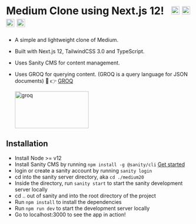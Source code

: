 # Medium Clone using Next.js 12! &nbsp; <img src="https://seeklogo.com/images/N/next-js-logo-8FCFF51DD2-seeklogo.com.png" alt="next.js" width="22px" height="22px"> <img src="https://avatars.githubusercontent.com/u/17177659?s=280&v=4" alt="next.js" width="22px" height="22px"> <img src="https://upload.wikimedia.org/wikipedia/commons/thumb/d/d5/Tailwind_CSS_Logo.svg/2048px-Tailwind_CSS_Logo.svg.png" alt="next.js" width="22px" height="22px"> <img src="https://miro.medium.com/max/816/1*mn6bOs7s6Qbao15PMNRyOA.png" width="22px" height="22px" alt="typescript">

- A simple and lightweight clone of Medium.
- Built with Next.js 12, TailwindCSS 3.0 and TypeScript.
- Uses Sanity CMS for content management.
- Uses GROQ for querying content. (GROQ is a query language for JSON documents) :purple_heart: :point_right: [GROQ](https://groq.dev/)

  <img src="https://repository-images.githubusercontent.com/193940239/8099df80-0611-11ea-8d99-c1871815e6d6" alt="groq" width="200px" height="100px">

## Installation

- Install Node >= v12
- Install Sanity CMS by running `npm install -g @sanity/cli` [Get started](https://www.sanity.io/get-started)
- login or create a sanity account by running `sanity login`
- cd into the sanity server directory, aka `cd ./medium20`
- Inside the directory, run `sanity start` to start the sanity development server locally
- cd .. out of sanity and into the root directory of the project
- Run `npm install` to install the dependencies
- Run `npm run dev` to start the development server locally
- Go to localhost:3000 to see the app in action!
